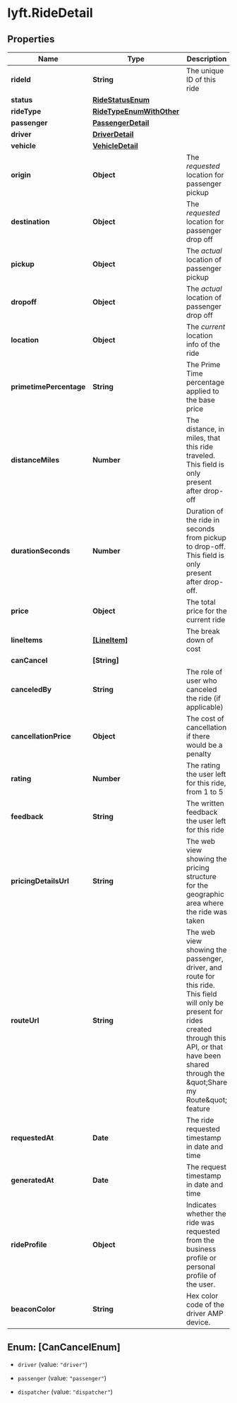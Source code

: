 # lyft.RideDetail

## Properties
Name | Type | Description | Notes
------------ | ------------- | ------------- | -------------
**rideId** | **String** | The unique ID of this ride | [optional] 
**status** | [**RideStatusEnum**](RideStatusEnum.md) |  | [optional] 
**rideType** | [**RideTypeEnumWithOther**](RideTypeEnumWithOther.md) |  | [optional] 
**passenger** | [**PassengerDetail**](PassengerDetail.md) |  | [optional] 
**driver** | [**DriverDetail**](DriverDetail.md) |  | [optional] 
**vehicle** | [**VehicleDetail**](VehicleDetail.md) |  | [optional] 
**origin** | **Object** | The *requested* location for passenger pickup | [optional] 
**destination** | **Object** | The *requested* location for passenger drop off | [optional] 
**pickup** | **Object** | The *actual* location of passenger pickup | [optional] 
**dropoff** | **Object** | The *actual* location of passenger drop off | [optional] 
**location** | **Object** | The *current* location info of the ride | [optional] 
**primetimePercentage** | **String** | The Prime Time percentage applied to the base price | [optional] 
**distanceMiles** | **Number** | The distance, in miles, that this ride traveled. This field is only present after drop-off | [optional] 
**durationSeconds** | **Number** | Duration of the ride in seconds from pickup to drop-off. This field is only present after drop-off. | [optional] 
**price** | **Object** | The total price for the current ride | [optional] 
**lineItems** | [**[LineItem]**](LineItem.md) | The break down of cost | [optional] 
**canCancel** | **[String]** |  | [optional] 
**canceledBy** | **String** | The role of user who canceled the ride (if applicable) | [optional] 
**cancellationPrice** | **Object** | The cost of cancellation if there would be a penalty | [optional] 
**rating** | **Number** | The rating the user left for this ride, from 1 to 5 | [optional] 
**feedback** | **String** | The written feedback the user left for this ride | [optional] 
**pricingDetailsUrl** | **String** | The web view showing the pricing structure for the geographic area where the ride was taken  | [optional] 
**routeUrl** | **String** | The web view showing the passenger, driver, and route for this ride. This field will only be present for rides created through this API, or that have been shared through the \&quot;Share my Route\&quot; feature  | [optional] 
**requestedAt** | **Date** | The ride requested timestamp in date and time | [optional] 
**generatedAt** | **Date** | The request timestamp in date and time | [optional] 
**rideProfile** | **Object** | Indicates whether the ride was requested from the business profile or personal profile of the user.  | [optional] 
**beaconColor** | **String** | Hex color code of the driver AMP device. | [optional] 


<a name="[CanCancelEnum]"></a>
## Enum: [CanCancelEnum]


* `driver` (value: `"driver"`)

* `passenger` (value: `"passenger"`)

* `dispatcher` (value: `"dispatcher"`)




